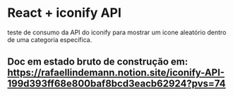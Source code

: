 # React + iconify API

teste de consumo da API do iconify para mostrar um icone aleatório dentro de uma categoria específica.

## Doc em estado bruto de construção em: https://rafaellindemann.notion.site/iconify-API-199d393ff68e800baf8bcd3eacb62924?pvs=74